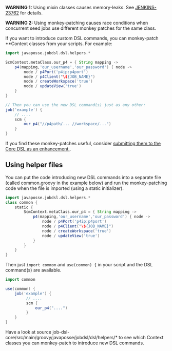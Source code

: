 **WARNING 1:** Using mixin classes causes memory-leaks. See
[JENKINS-23762](https://issues.jenkins-ci.org/browse/JENKINS-23762) for details.

**WARNING 2:** Using monkey-patching causes race conditions when concurrent seed jobs use different monkey patches for
the same class.

If you want to introduce custom DSL commands, you can monkey-patch **Context classes from your scripts. For example:
```groovy
import javaposse.jobdsl.dsl.helpers.*

ScmContext.metaClass.our_p4 = { String mapping ->
    p4(mapping,'our_username','our_password') { node ->
        node / p4Port('p4ip:p4port')
        node / p4Client("\${JOB_NAME}")
        node / createWorkspace('true')
        node / updateView('true')
    }
}

// Then you can use the new DSL command(s) just as any other:
job('example') {
    // ....
    scm {
        our_p4("//p4path/... //workspace/...")
    }
}
```
If you find these monkey-patches useful, consider [submitting them to the Core DSL as an enhancement.](Contributing-to-the-job-dsl-plugin-Project).

## Using helper files

You can put the code introducing new DSL commands into a separate file (called common.groovy in the example below) and run the monkey-patching code when the file is imported (using a static initializer).
```groovy
import javaposse.jobdsl.dsl.helpers.*
class common {
    static {
        ScmContext.metaClass.our_p4 = { String mapping ->
            p4(mapping,'our_username','our_password') { node ->
                node / p4Port('p4ip:p4port')
                node / p4Client("\${JOB_NAME}")
                node / createWorkspace('true')
                node / updateView('true')
            }
        }
    }
}
```
Then just `import common` and `use(common) {` in your script and the DSL command(s) are available.
```groovy
import common

use(common) {
    job('example') {
         // ....
         scm {
             our_p4("....")
         }
    }
}
```
Have a look at source job-dsl-core/src/main/groovy/javaposse/jobdsl/dsl/helpers/* to see which Context classes you can monkey-patch to introduce new DSL commands.
